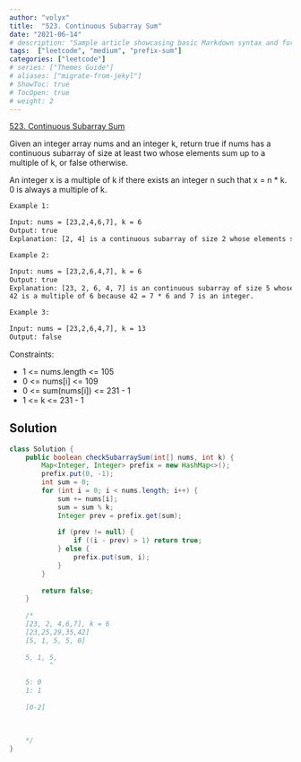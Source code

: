 ```yaml
---
author: "volyx"
title:  "523. Continuous Subarray Sum"
date: "2021-06-14"
# description: "Sample article showcasing basic Markdown syntax and formatting for HTML elements."
tags:  ["leetcode", "medium", "prefix-sum"]
categories: ["leetcode"]
# series: ["Themes Guide"]
# aliases: ["migrate-from-jekyl"]
# ShowToc: true
# TocOpen: true
# weight: 2
---
```


[523. Continuous Subarray Sum](https://leetcode.com/problems/continuous-subarray-sum/)

Given an integer array nums and an integer k, return true if nums has a continuous subarray of size at least two whose elements sum up to a multiple of k, or false otherwise.

An integer x is a multiple of k if there exists an integer n such that x = n * k. 0 is always a multiple of k.

```txt
Example 1:

Input: nums = [23,2,4,6,7], k = 6
Output: true
Explanation: [2, 4] is a continuous subarray of size 2 whose elements sum up to 6.

Example 2:

Input: nums = [23,2,6,4,7], k = 6
Output: true
Explanation: [23, 2, 6, 4, 7] is an continuous subarray of size 5 whose elements sum up to 42.
42 is a multiple of 6 because 42 = 7 * 6 and 7 is an integer.

Example 3:

Input: nums = [23,2,6,4,7], k = 13
Output: false
```

Constraints:

- 1 <= nums.length <= 105
- 0 <= nums[i] <= 109
- 0 <= sum(nums[i]) <= 231 - 1
- 1 <= k <= 231 - 1

## Solution

```java
class Solution {
    public boolean checkSubarraySum(int[] nums, int k) {
        Map<Integer, Integer> prefix = new HashMap<>();
        prefix.put(0, -1);
        int sum = 0;
        for (int i = 0; i < nums.length; i++) {
            sum += nums[i];
            sum = sum % k;
            Integer prev = prefix.get(sum);
            
            if (prev != null) {
                if ((i - prev) > 1) return true;
            } else {
                prefix.put(sum, i);
            }
        }
        
        return false;
    }
    
    /*
    [23, 2, 4,6,7], k = 6
    [23,25,29,35,42]
    [5, 1, 5, 5, 0]
    
    5, 1, 5,
          ^
    
    5: 0
    1: 1
    
    [0-2]
    
    
    
    */
}
```
